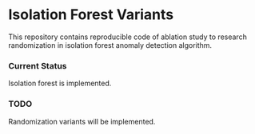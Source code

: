 # Isolation Forest Variants

This repository contains reproducible code of ablation study to research randomization in isolation forest anomaly detection algorithm.

### Current Status

Isolation forest is implemented.

### TODO

Randomization variants will be implemented.